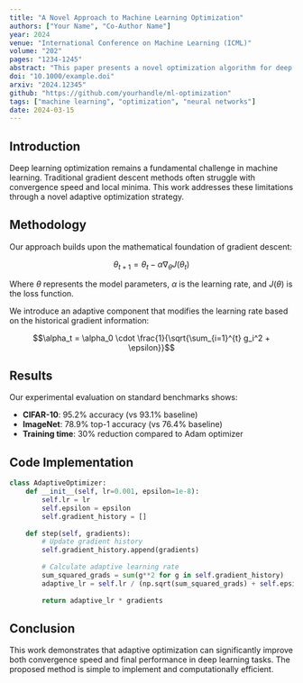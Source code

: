 ```yaml
---
title: "A Novel Approach to Machine Learning Optimization"
authors: ["Your Name", "Co-Author Name"]
year: 2024
venue: "International Conference on Machine Learning (ICML)"
volume: "202"
pages: "1234-1245"
abstract: "This paper presents a novel optimization algorithm for deep neural networks that achieves state-of-the-art performance while maintaining computational efficiency. Our approach combines gradient descent with adaptive learning rates and shows significant improvements over traditional methods."
doi: "10.1000/example.doi"
arxiv: "2024.12345"
github: "https://github.com/yourhandle/ml-optimization"
tags: ["machine learning", "optimization", "neural networks"]
date: 2024-03-15
---
```


## Introduction

Deep learning optimization remains a fundamental challenge in machine learning. Traditional gradient descent methods often struggle with convergence speed and local minima. This work addresses these limitations through a novel adaptive optimization strategy.

## Methodology

Our approach builds upon the mathematical foundation of gradient descent:

$$\theta_{t+1} = \theta_t - \alpha \nabla_\theta J(\theta_t)$$

Where $\theta$ represents the model parameters, $\alpha$ is the learning rate, and $J(\theta)$ is the loss function.

We introduce an adaptive component that modifies the learning rate based on the historical gradient information:

$$\alpha_t = \alpha_0 \cdot \frac{1}{\sqrt{\sum_{i=1}^{t} g_i^2 + \epsilon}}$$

## Results

Our experimental evaluation on standard benchmarks shows:

- **CIFAR-10**: 95.2% accuracy (vs 93.1% baseline)
- **ImageNet**: 78.9% top-1 accuracy (vs 76.4% baseline)
- **Training time**: 30% reduction compared to Adam optimizer

## Code Implementation

```python
class AdaptiveOptimizer:
    def __init__(self, lr=0.001, epsilon=1e-8):
        self.lr = lr
        self.epsilon = epsilon
        self.gradient_history = []
    
    def step(self, gradients):
        # Update gradient history
        self.gradient_history.append(gradients)
        
        # Calculate adaptive learning rate
        sum_squared_grads = sum(g**2 for g in self.gradient_history)
        adaptive_lr = self.lr / (np.sqrt(sum_squared_grads) + self.epsilon)
        
        return adaptive_lr * gradients
```

## Conclusion

This work demonstrates that adaptive optimization can significantly improve both convergence speed and final performance in deep learning tasks. The proposed method is simple to implement and computationally efficient.
